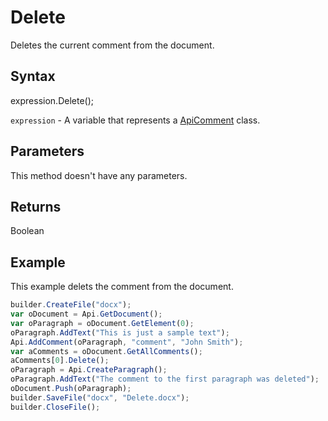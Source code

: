 # Delete

Deletes the current comment from the document.

## Syntax

expression.Delete();

`expression` - A variable that represents a [ApiComment](../ApiComment.md) class.

## Parameters

This method doesn't have any parameters.

## Returns

Boolean

## Example

This example delets the comment from the document.

```javascript
builder.CreateFile("docx");
var oDocument = Api.GetDocument();
var oParagraph = oDocument.GetElement(0);
oParagraph.AddText("This is just a sample text");
Api.AddComment(oParagraph, "comment", "John Smith");
var aComments = oDocument.GetAllComments();
aComments[0].Delete();
oParagraph = Api.CreateParagraph();
oParagraph.AddText("The comment to the first paragraph was deleted");
oDocument.Push(oParagraph);
builder.SaveFile("docx", "Delete.docx");
builder.CloseFile();
```